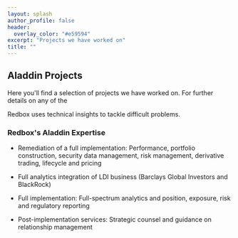 ```yaml
---
layout: splash
author_profile: false
header:
  overlay_color: "#e59594"
excerpt: "Projects we have worked on"
title: ""
---
```


## Aladdin Projects

Here you'll find a selection of projects we have worked on. For further details on any of the 

Redbox uses technical insights to tackle difficult problems.

### Redbox's Aladdin Expertise

<section class="info_panels" id="info_panels">
  <ul>
    <li>
      <p>Remediation of a full implementation: Performance, portfolio construction, security data management, risk management, derivative trading, lifecycle and pricing
      </p>
    </li>
    <li>
      <p>Full analytics integration of LDI business (Barclays Global Investors and BlackRock)
      </p>
    </li>
    <li>
      <p>Full implementation: Full-spectrum analytics and position, exposure, risk and regulatory reporting
      </p>
    </li>
    <li>
      <p>Post-implementation services: Strategic counsel and guidance on relationship management
      </p>
    </li>    
  </ul>
</section>